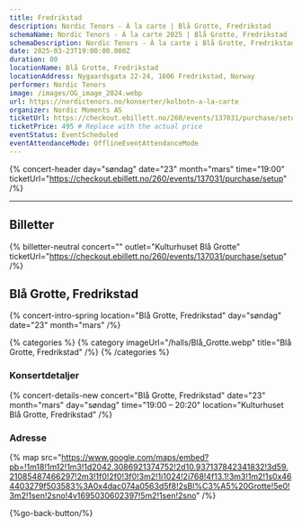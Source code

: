 ```yaml
---
title: Fredrikstad
description: Nordic Tenors - À la carte | Blå Grotte, Fredrikstad
schemaName: Nordic Tenors - À la carte 2025 | Blå Grotte, Fredrikstad
schemaDescription: Nordic Tenors - À la carte i Blå Grotte, Fredrikstad
date: 2025-03-23T19:00:00.000Z
duration: 80
locationName: Blå Grotte, Fredrikstad
locationAddress: Nygaardsgata 22-24, 1606 Fredrikstad, Norway
performer: Nordic Tenors
image: /images/OG_image_2024.webp
url: https://nordictenors.no/konserter/kolbotn-a-la-carte
organizer: Nordic Moments AS
ticketUrl: https://checkout.ebillett.no/260/events/137031/purchase/setup
ticketPrice: 495 # Replace with the actual price
eventStatus: EventScheduled
eventAttendanceMode: OfflineEventAttendanceMode
---
```


{% concert-header day="søndag" date="23" month="mars" time="19:00" ticketUrl="https://checkout.ebillett.no/260/events/137031/purchase/setup" /%}

---

## Billetter

{% billetter-neutral concert="" outlet="Kulturhuset Blå Grotte" ticketUrl="https://checkout.ebillett.no/260/events/137031/purchase/setup" /%}

## Blå Grotte, Fredrikstad

{% concert-intro-spring location="Blå Grotte, Fredrikstad" day="søndag" date="23" month="mars" /%}

{% categories %}
{% category imageUrl="/halls/Blå_Grotte.webp" title="Blå Grotte, Fredrikstad" /%}
{% /categories %}

### Konsertdetaljer

{% concert-details-new concert="Blå Grotte, Fredrikstad" date="23" month="mars" day="søndag" time="19:00 – 20:20" location="Kulturhuset Blå Grotte, Fredrikstad" /%}

### Adresse

{% map src="https://www.google.com/maps/embed?pb=!1m18!1m12!1m3!1d2042.3086921374752!2d10.937137842341832!3d59.21085487466297!2m3!1f0!2f0!3f0!3m2!1i1024!2i768!4f13.1!3m3!1m2!1s0x464403279f503583%3A0x4dac074a0563d5f8!2sBl%C3%A5%20Grotte!5e0!3m2!1sen!2sno!4v1695030602397!5m2!1sen!2sno" /%}

{%go-back-button/%}
